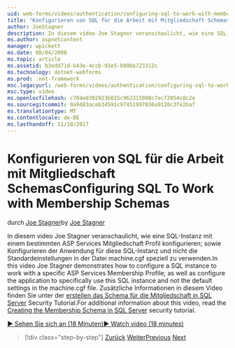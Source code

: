 ```yaml
---
uid: web-forms/videos/authentication/configuring-sql-to-work-with-membership-schemas
title: "Konfigurieren von SQL für die Arbeit mit Mitgliedschaft Schemas | Microsoft Docs"
author: JoeStagner
description: In diesem video Joe Stagner veranschaulicht, wie eine SQL-Instanz mit einem bestimmten ASP Services Mitgliedschaft Profil konfigurieren; als auch den Ausgleich konfigurieren...
ms.author: aspnetcontent
manager: wpickett
ms.date: 08/04/2008
ms.topic: article
ms.assetid: b3edd71d-b43e-4ccb-93e5-b89bb723312c
ms.technology: dotnet-webforms
ms.prod: .net-framework
msc.legacyurl: /web-forms/videos/authentication/configuring-sql-to-work-with-membership-schemas
msc.type: video
ms.openlocfilehash: c704e0302923b015c962315098c7ecf2054c0c2e
ms.sourcegitcommit: 9a9483aceb34591c97451997036a9120c3fe2baf
ms.translationtype: MT
ms.contentlocale: de-DE
ms.lasthandoff: 11/10/2017
---
```

<a name="configuring-sql-to-work-with-membership-schemas"></a><span data-ttu-id="22025-103">Konfigurieren von SQL für die Arbeit mit Mitgliedschaft Schemas</span><span class="sxs-lookup"><span data-stu-id="22025-103">Configuring SQL To Work with Membership Schemas</span></span>
====================
<span data-ttu-id="22025-104">durch [Joe Stagner](https://github.com/JoeStagner)</span><span class="sxs-lookup"><span data-stu-id="22025-104">by [Joe Stagner](https://github.com/JoeStagner)</span></span>

<span data-ttu-id="22025-105">In diesem video Joe Stagner veranschaulicht, wie eine SQL-Instanz mit einem bestimmten ASP Services Mitgliedschaft Profil konfigurieren; sowie Konfigurieren der Anwendung für diese SQL-Instanz und nicht die Standardeinstellungen in der Datei machine.cgf speziell zu verwenden.</span><span class="sxs-lookup"><span data-stu-id="22025-105">In this video Joe Stagner demonstrates how to configure a SQL instance to work with a specific ASP Services Membership Profile; as well as configure the application to specifically use this SQL instance and not the default settings in the machine.cgf file.</span></span> <span data-ttu-id="22025-106">Zusätzliche Informationen in diesem Video finden Sie unter der [erstellen das Schema für die Mitgliedschaft in SQL Server](../../overview/older-versions-security/membership/creating-the-membership-schema-in-sql-server-vb.md) Security Tutorial.</span><span class="sxs-lookup"><span data-stu-id="22025-106">For additional information about this video, read the [Creating the Membership Schema in SQL Server](../../overview/older-versions-security/membership/creating-the-membership-schema-in-sql-server-vb.md) security tutorial.</span></span>

[<span data-ttu-id="22025-107">&#9654; Sehen Sie sich an (18 Minuten)</span><span class="sxs-lookup"><span data-stu-id="22025-107">&#9654; Watch video (18 minutes)</span></span>](https://channel9.msdn.com/Blogs/ASP-NET-Site-Videos/configuring-sql-to-work-with-membership-schemas)

>[!div class="step-by-step"]
<span data-ttu-id="22025-108">[Zurück](understanding-aspnet-memberships.md)
[Weiter](changing-membership-settings-in-the-default-membership-schema.md)</span><span class="sxs-lookup"><span data-stu-id="22025-108">[Previous](understanding-aspnet-memberships.md)
[Next](changing-membership-settings-in-the-default-membership-schema.md)</span></span>
